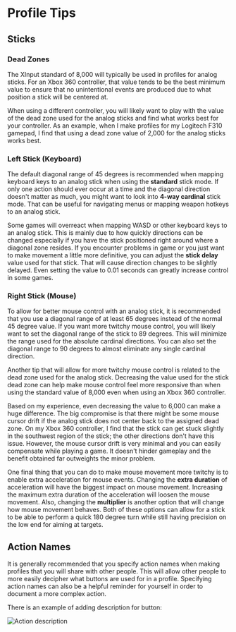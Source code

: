 Profile Tips
============

## Sticks

### Dead Zones

The XInput standard of 8,000 will typically be used in profiles for analog
sticks. For an Xbox 360 controller, that value tends to be the best minimum
value to ensure that no unintentional events are produced due to what position
a stick will be centered at.

When using a different controller, you will likely want to play with the value
of the dead zone used for the analog sticks and find what works best for
your controller. As an example, when I make profiles for my Logitech F310
gamepad, I find that using a dead zone value of 2,000 for the analog sticks
works best.

### Left Stick (Keyboard)

The default diagonal range of 45 degrees is recommended when mapping keyboard
keys to an analog stick when using the **standard** stick mode. If only one
action should ever occur at a time and the diagonal direction doesn't matter as
much, you might want to look into **4-way cardinal** stick mode. That can be
useful for navigating menus or mapping weapon hotkeys to an analog stick.

Some games will overreact when mapping WASD or other keyboard keys to an
analog stick. This is mainly due to how quickly directions can be changed
especially if you have the stick positioned right around where a diagonal zone
resides. If you encounter problems in game or you just want to make movement a
little more definitive, you can adjust the **stick delay** value used for that
stick. That will cause direction changes to be slightly delayed. Even setting
the value to 0.01 seconds can greatly increase control in some games.

### Right Stick (Mouse)

To allow for better mouse control with an analog stick, it is recommended
that you use a diagonal range of at least 65 degrees instead of the
normal 45 degree value. If you want more twitchy mouse control, you will
likely want to set the diagonal range of the stick to 89 degrees. This will
minimize the range used for the absolute cardinal directions. You can also set
the diagonal range to 90 degrees to almost eliminate any single cardinal
direction.

Another tip that will allow for more twitchy mouse control is related
to the dead zone used for the analog stick. Decreasing the value used for
the stick dead zone can help make mouse control feel more responsive than
when using the standard value of 8,000 even when using an Xbox 360 controller.

Based on my experience, even decreasing the value to 6,000 can make a
huge difference. The big compromise is that there might be some mouse
cursor drift if the analog stick does not center back to the assigned dead
zone. On my Xbox 360 controller, I find that the stick can get stuck slightly
in the southwest region of the stick; the other directions don't have this
issue. However, the mouse cursor drift is very minimal and you can easily
compensate while playing a game. It doesn't hinder gameplay and the benefit
obtained far outweights the minor problem.

One final thing that you can do to make mouse movement more twitchy is to
enable extra acceleration for mouse events. Changing the **extra duration** of
acceleration will have the biggest impact on mouse movement. Increasing the
maximum extra duration of the acceleration will loosen the mouse movement.
Also, changing the **multiplier** is another option that will change how mouse
movement behaves. Both of these options can allow for a stick to be able to
perform a quick 180 degree turn while still having precision on the low end for
aiming at targets.

## Action Names

It is generally recommended that you specify action names when making profiles
that you will share with other people. This will allow other people to more
easily decipher what buttons are used for in a profile. Specifying action names
can also be a helpful reminder for yourself in order to document a more complex
action.

There is an example of adding description for button:

![Action description](https://github.com/juliagoda/antimicroX-profiles/blob/master/images/add-action-description.png?raw=true "Action description")
